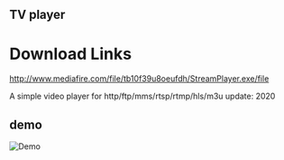 ## TV player
# Download Links
http://www.mediafire.com/file/tb10f39u8oeufdh/StreamPlayer.exe/file

A simple video player for http/ftp/mms/rtsp/rtmp/hls/m3u 
update:
2020

## demo
![Demo](https://github.com/hikdo/tv/raw/master/dist/demo.jpg)
